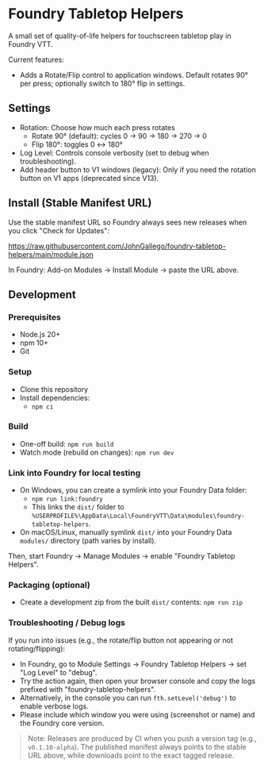 # Foundry Tabletop Helpers

A small set of quality-of-life helpers for touchscreen tabletop play in Foundry VTT.

Current features:
- Adds a Rotate/Flip control to application windows. Default rotates 90° per press; optionally switch to 180° flip in settings.

## Settings
- Rotation: Choose how much each press rotates
  - Rotate 90° (default): cycles 0 → 90 → 180 → 270 → 0
  - Flip 180°: toggles 0 ↔ 180°
- Log Level: Controls console verbosity (set to debug when troubleshooting).
- Add header button to V1 windows (legacy): Only if you need the rotation button on V1 apps (deprecated since V13).


## Install (Stable Manifest URL)
Use the stable manifest URL so Foundry always sees new releases when you click "Check for Updates":

https://raw.githubusercontent.com/JohnGallego/foundry-tabletop-helpers/main/module.json

In Foundry: Add-on Modules → Install Module → paste the URL above.

## Development
### Prerequisites
- Node.js 20+
- npm 10+
- Git

### Setup
- Clone this repository
- Install dependencies:
  - `npm ci`

### Build
- One-off build: `npm run build`
- Watch mode (rebuild on changes): `npm run dev`

### Link into Foundry for local testing
- On Windows, you can create a symlink into your Foundry Data folder:
  - `npm run link:foundry`
  - This links the `dist/` folder to `%USERPROFILE%\AppData\Local\FoundryVTT\Data\modules\foundry-tabletop-helpers`.
- On macOS/Linux, manually symlink `dist/` into your Foundry Data `modules/` directory (path varies by install).

Then, start Foundry → Manage Modules → enable "Foundry Tabletop Helpers".

### Packaging (optional)
- Create a development zip from the built `dist/` contents: `npm run zip`

### Troubleshooting / Debug logs
If you run into issues (e.g., the rotate/flip button not appearing or not rotating/flipping):
- In Foundry, go to Module Settings → Foundry Tabletop Helpers → set "Log Level" to "debug".
- Try the action again, then open your browser console and copy the logs prefixed with "foundry-tabletop-helpers".
- Alternatively, in the console you can run `fth.setLevel('debug')` to enable verbose logs.
- Please include which window you were using (screenshot or name) and the Foundry core version.

> Note: Releases are produced by CI when you push a version tag (e.g., `v0.1.10-alpha`). The published manifest always points to the stable URL above, while downloads point to the exact tagged release.